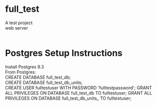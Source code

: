 # full_test

A test project</br>
web server</br></br>

<h1>Postgres Setup Instructions</h1>
Install Postgres 9.3</br>
From Postgres:</br>
CREATE DATABASE full_test_db;</br>
CREATE DATABASE full_test_db_units;</br>
CREATE USER fulltestuser WITH PASSWORD 'fulltestpassword';
GRANT ALL PRIVILEGES ON DATABASE full_test_db TO fulltestuser;
GRANT ALL PRIVILEGES ON DATABASE full_test_db_units_ TO fulltestuser;
